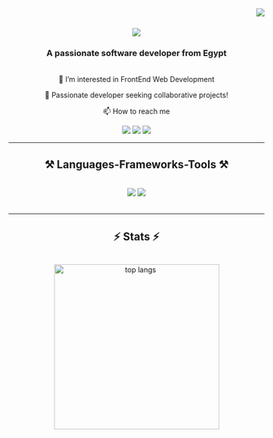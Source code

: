 

<img align="right" src="https://visitor-badge.laobi.icu/badge?page_id=Ahmedhany23.Ahmedhany23" />
<h1 align="center">
    <img src="https://readme-typing-svg.herokuapp.com/?font=Righteous&size=35&center=true&vCenter=true&width=500&height=70&duration=4000&lines=Hi+There!+👋;+I'm+Ahmed+Hany!;" />
</h1>
<h3 align="center">A passionate software developer from Egypt</h3>

<br/>
<div align="center">
👀 I’m interested in FrontEnd Web Development
    
🚀 Passionate developer seeking collaborative projects!

📫 How to reach me
</div>
<div align="center">
   <a href="mailto:ahmedhany.22@hotmail.com"> <img src="https://img.shields.io/badge/Gmail-333333?style=for-the-badge&logo=gmail&logoColor=red" /></a>
 <a href="https://www.linkedin.com/in/ahmed-hany-a79740216/" target="_blank"><img src="https://img.shields.io/badge/LinkedIn-0077B5?style=for-the-badge&logo=linkedin&logoColor=white" target="_blank" /></a>
<a href="https://ahmedhanyportfolio.netlify.app/" target="_blank"> <img src="https://img.shields.io/badge/Portfolio-FF5722?style=for-the-badge&logo=todoist&logoColor=white" target="_blank" /></a>
</div>
 <hr/>
 
<h2 align="center">⚒️ Languages-Frameworks-Tools ⚒️</h2>
<br/>
<div align="center">
    <img src="https://skillicons.dev/icons?i=react,bootstrap,mui,html,css,vscode,github,figma,tailwind,git" />
    <img src="https://skillicons.dev/icons?i=nodejs,javascript,typescript,express,firebase,mongodb,nextjs" /><br>
</div>
  <br/>
<hr/>



<h2 align="center">⚡ Stats ⚡</h2>
<br>
<div align=center>
  <img width=325 align="center" src="https://github-readme-stats-salesp07.vercel.app/api/top-langs/?username=Ahmedhany23&hide=HTML&langs_count=8&layout=compact&theme=react&border_radius=10&size_weight=0.5&count_weight=0.5&exclude_repo=github-readme-stats" alt="top langs" />
</div>

